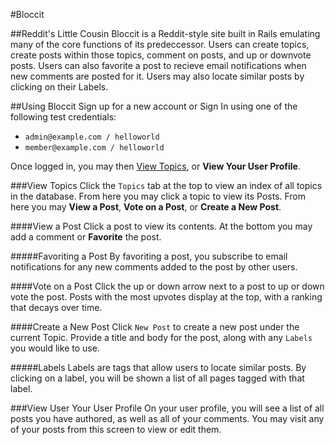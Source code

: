 #Bloccit

##Reddit's Little Cousin
Bloccit is a Reddit-style site built in Rails emulating many of the core functions of its predeccessor. Users can create topics, create posts within those topics, comment on posts, and up or downvote posts. Users can also favorite a post to recieve email notifications when new comments are posted for it. Users may also locate similar posts by clicking on their Labels.

##Using Bloccit
Sign up for a new account or Sign In using one of the following test credentials:
* ```admin@example.com / helloworld```
* ```member@example.com / helloworld```

Once logged in, you may then [View Topics](#view-topics), or **View Your User Profile**.

###View Topics
Click the ```Topics``` tab at the top to view an index of all topics in the database. From here you may click a topic to view its Posts. From here you may **View a Post**, **Vote on a Post**, or **Create a New Post**.

####View a Post
Click a post to view its contents. At the bottom you may add a comment or **Favorite** the post.

#####Favoriting a Post
By favoriting a post, you subscribe to email notifications for any new comments added to the post by other users.

####Vote on a Post
Click the up or down arrow next to a post to up or down vote the post. Posts with the most upvotes display at the top, with a ranking that decays over time.

####Create a New Post
Click ```New Post``` to create a new post under the current Topic. Provide a title and body for the post, along with any ```Labels``` you would like to use.

#####Labels
Labels are tags that allow users to locate similar posts. By clicking on a label, you will be shown a list of all pages tagged with that label.

###View User Your User Profile
On your user profile, you will see a list of all posts you have authored, as well as all of your comments. You may visit any of your posts from this screen to view or edit them.
